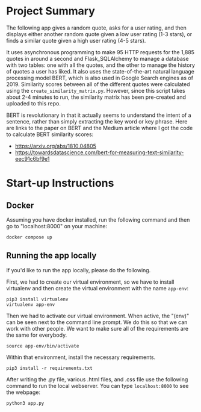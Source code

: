 # Project Summary

The following app gives a random quote, asks for a user rating, and then displays either another random quote given a low user rating (1-3 stars), or finds a similar quote given a high user rating (4-5 stars).

It uses asynchronous programming to make 95 HTTP requests for the 1,885 quotes in around a second and Flask_SQLAlchemy to manage a database with two tables: one with all the quotes, and the other to manage the history of quotes a user has liked. It also uses the state-of-the-art natural language processing model BERT, which is also used in Google Search engines as of 2019. Similarity scores between all of the different quotes were calculated using the `create_similarity_matrix.py`. However, since this script takes about 2-4 minutes to run, the similarity matrix has been pre-created and uploaded to this repo.

BERT is revolutionary in that it actually seems to understand the intent of a sentence, rather than simply extracting the key word or key phrase. Here are links to the paper on BERT and the Medium article where I got the code to calculate BERT similarity scores:
* https://arxiv.org/abs/1810.04805
* https://towardsdatascience.com/bert-for-measuring-text-similarity-eec91c6bf9e1

# Start-up Instructions
## Docker

Assuming you have docker installed, run the following command and then go to "localhost:8000" on your machine:

`docker compose up`

## Running the app locally

If you'd like to run the app locally, please do the following.

First, we had to create our virtual environment, so we have to install virtualenv and then create the virtual environment with the name `app-env`:

`pip3 install virtualenv`<br>
`virtualenv app-env`

Then we had to activate our virtual environment. When active, the "(env)" can be seen next to the command line prompt. We do this so that we can work with other people. We want to make sure all of the requirements are the same for everybody.

`source app-env/bin/activate`

Within that environment, install the necessary requirements.

`pip3 install -r requirements.txt`

After writing the .py file, various .html files, and .css file use the following command to run the local webserver. You can type `localhost:8000` to see the webpage:

`python3 app.py`

